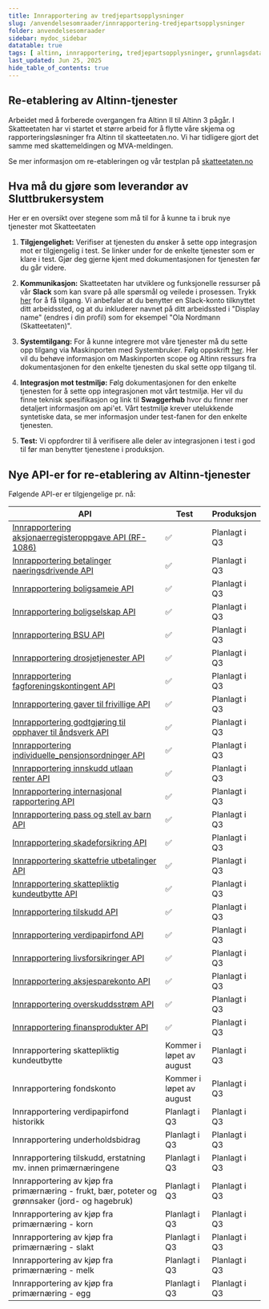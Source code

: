 ```yaml
---
title: Innrapportering av tredjepartsopplysninger
slug: /anvendelsesomraader/innrapportering-tredjepartsopplysninger
folder: anvendelsesomraader
sidebar: mydoc_sidebar
datatable: true
tags: [ altinn, innrapportering, tredjepartsopplysninger, grunnlagsdata ]
last_updated: Jun 25, 2025
hide_table_of_contents: true
---
```


## Re-etablering av Altinn-tjenester

Arbeidet med å forberede overgangen fra Altinn II til Altinn 3 pågår. I Skatteetaten har vi startet et større arbeid for
å flytte våre skjema og rapporteringsløsninger fra Altinn til skatteetaten.no. Vi har tidligere gjort det samme med
skattemeldingen og MVA-meldingen.

Se mer informasjon om re-etableringen og vår testplan
på [skatteetaten.no](https://www.skatteetaten.no/bedrift-og-organisasjon/reetableringaltinn/)

## Hva må du gjøre som leverandør av Sluttbrukersystem

Her er en oversikt over stegene som må til for å kunne ta i bruk nye tjenester mot Skatteetaten

1. **Tilgjengelighet:** Verifiser at tjenesten du ønsker å sette opp integrasjon mot er tilgjengelig i test. Se linker
   under for de enkelte tjenester som er klare i test.
   Gjør deg gjerne kjent med dokumentasjonen for tjenesten før du går videre.

2. **Kommunikasjon:** Skatteetaten har utviklere og funksjonelle ressurser på vår **Slack** som kan svare på alle
   spørsmål og veilede i prosessen.
   Trykk [her](https://join.slack.com/t/skatteetaten/shared_invite/zt-2yvnsfetg-yuDEBJkcuj5n8KSyZi9yBg) for å få
   tilgang.
   Vi anbefaler at du benytter en Slack-konto tilknyttet ditt arbeidssted, og at du inkluderer navnet på ditt
   arbeidssted i "Display name" (endres i din profil) som for eksempel "Ola Nordmann (Skatteetaten)".

3. **Systemtilgang:** For å kunne integrere mot våre tjenester må du sette opp tilgang via Maskinporten med
   Systembruker. Følg oppskrift [her](../om/systembruker.md).
   Her vil du behøve informasjon om Maskinporten scope og Altinn ressurs fra dokumentasjonen for den enkelte tjenesten
   du skal sette opp tilgang til.

4. **Integrasjon mot testmiljø:** Følg dokumentasjonen for den enkelte tjenesten for å sette opp integrasjonen mot vårt
   testmiljø. Her vil du finne teknisk spesifikasjon og link til **Swaggerhub** hvor du finner mer detaljert informasjon
   om api'et.
   Vårt testmiljø krever utelukkende syntetiske data, se mer informasjon under test-fanen for den enkelte tjenesten.

5. **Test:** Vi oppfordrer til å verifisere alle deler av integrasjonen i test i god til før man benytter tjenestene i
   produksjon.

## Nye API-er for re-etablering av Altinn-tjenester

Følgende API-er er tilgjengelige pr. nå:

| API                                                                                                           | Test                     | Produksjon    |
|---------------------------------------------------------------------------------------------------------------|--------------------------|---------------|
| [Innrapportering aksjonaerregisteroppgave API (RF-1086)](../api/innrapportering-aksjonaerregisteroppgave.md)  | :white_check_mark:       | Planlagt i Q3 |
| [Innrapportering betalinger naeringsdrivende API](../api/innrapportering-betalingernaeringsdrivende.md)       | :white_check_mark:       | Planlagt i Q3 |
| [Innrapportering boligsameie API](../api/innrapportering-boligsameie.md)                                      | :white_check_mark:       | Planlagt i Q3 |
| [Innrapportering boligselskap API](../api/innrapportering-boligselskap.md)                                    | :white_check_mark:       | Planlagt i Q3 |
| [Innrapportering BSU API](../api/innrapportering-bsu.md)                                                      | :white_check_mark:       | Planlagt i Q3 |
| [Innrapportering drosjetjenester API](../api/innrapportering-drosjetjenester.md)                              | :white_check_mark:       | Planlagt i Q3 |
| [Innrapportering fagforeningskontingent API](../api/innrapportering-fagforeningskontingent.md)                | :white_check_mark:       | Planlagt i Q3 |
| [Innrapportering gaver til frivillige API](../api/innrapportering-gavertilfrivillige.md)                      | :white_check_mark:       | Planlagt i Q3 |
| [Innrapportering godtgjøring til opphaver til åndsverk API](../api/innrapportering-aandsverk.md)              | :white_check_mark:       | Planlagt i Q3 |
| [Innrapportering individuelle_pensjonsordninger API](../api/innrapportering-individuellepensjonsordninger.md) | :white_check_mark:       | Planlagt i Q3 |
| [Innrapportering innskudd utlaan renter API](../api/innrapportering-innskuddutlaanrenter.md)                  | :white_check_mark:       | Planlagt i Q3 |
| [Innrapportering internasjonal rapportering API](../api/innrapportering-internasjonalrapportering.md)         | :white_check_mark:       | Planlagt i Q3 |
| [Innrapportering pass og stell av barn API](../api/innrapportering-passogstell.md)                            | :white_check_mark:       | Planlagt i Q3 |
| [Innrapportering skadeforsikring API](../api/innrapportering-skadeforsikring.md)                              | :white_check_mark:       | Planlagt i Q3 |
| [Innrapportering skattefrie utbetalinger API](../api/innrapportering-skattefrieutbetalinger.md)               | :white_check_mark:       | Planlagt i Q3 |
| [Innrapportering skattepliktig kundeutbytte API](../api/innrapportering-skattepliktigkundeutbytte.md)         | :white_check_mark:       | Planlagt i Q3 |
| [Innrapportering tilskudd API](../api/innrapportering-tilskudd.md)                                            | :white_check_mark:       | Planlagt i Q3 |
| [Innrapportering verdipapirfond API](../api/innrapportering-verdipapirfond.md)                                | :white_check_mark:       | Planlagt i Q3 |
| [Innrapportering livsforsikringer API](../api/innrapportering-livsforsikring.md)                              | :white_check_mark:       | Planlagt i Q3 |
| [Innrapportering aksjesparekonto API](../api/innrapportering-aksjesparekonto.md)                              | :white_check_mark:       | Planlagt i Q3 |
| [Innrapportering overskuddsstrøm API](../api/innrapportering-overskuddsstroen.md)                             | :white_check_mark:       | Planlagt i Q3 |
| [Innrapportering finansprodukter API](../api/innrapportering-finansprodukter.md)                              | :white_check_mark:       | Planlagt i Q3 |
| Innrapportering skattepliktig kundeutbytte                                                                    | Kommer i løpet av august | Planlagt i Q3 |
| Innrapportering fondskonto                                                                                    | Kommer i løpet av august | Planlagt i Q3 |
| Innrapportering verdipapirfond historikk                                                                      | Planlagt i Q3            | Planlagt i Q3 |
| Innrapportering underholdsbidrag                                                                              | Planlagt i Q3            | Planlagt i Q3 |
| Innrapportering tilskudd, erstatning mv. innen primærnæringene                                                | Planlagt i Q3            | Planlagt i Q3 |
| Innrapportering av kjøp fra primærnæring - frukt, bær, poteter og grønnsaker (jord- og hagebruk)              | Planlagt i Q3            | Planlagt i Q3 |
| Innrapportering av kjøp fra primærnæring - korn                                                               | Planlagt i Q3            | Planlagt i Q3 |
| Innrapportering av kjøp fra primærnæring - slakt                                                              | Planlagt i Q3            | Planlagt i Q3 |
| Innrapportering av kjøp fra primærnæring - melk                                                               | Planlagt i Q3            | Planlagt i Q3 |
| Innrapportering av kjøp fra primærnæring - egg                                                                | Planlagt i Q3            | Planlagt i Q3 |

